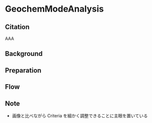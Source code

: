 # GeochemModeAnalysis

## Citation
AAA

## Background


## Preparation


## Flow


## Note
- 画像と比べながら Criteria を細かく調整できることに主眼を置いている
